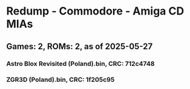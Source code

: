 # Redump - Commodore - Amiga CD MIAs
## Games: 2, ROMs: 2, as of 2025-05-27

### Astro Blox Revisited (Poland).bin, CRC: 712c4748
### ZGR3D (Poland).bin, CRC: 1f205c95
